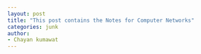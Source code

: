 ```yaml
---
layout: post
title: "This post contains the Notes for Computer Networks"
categories: junk
author:
- Chayan kumawat
---
```


